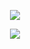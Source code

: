 <p align="center"><img src="https://i.ibb.co/JdmzVn0/20200225-204032-picsay.jpg"></p>
<p align="center"><img src="https://img.shields.io/badge/Instagram-%40aditia__07-yellow">
